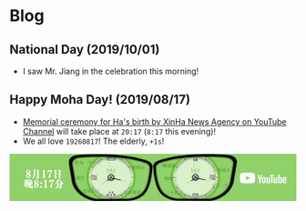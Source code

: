 # Blog

## National Day (2019/10/01)
- I saw Mr. Jiang in the celebration this morning!

## Happy Moha Day! (2019/08/17)
- [Memorial ceremony for Ha's birth by XinHa News Agency on YouTube Channel](https://www.youtube.com/channel/UC-7ePWJiC5sX0ul434Wj0uQ) will take place at `20:17` (`8:17` this evening)!
- We all love `19260817`! The elderly, `+1s`!

![Frog](/assets/img/xinha.jpg)
